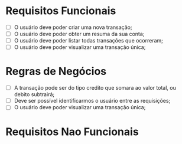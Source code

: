 # Requisitos Funcionais 
- [ ] O usuário deve poder criar uma nova transação;
- [ ] O usuário deve poder obter um resuma da sua conta;
- [ ] O usuário deve poder listar todas transações que  ocorreram;
- [ ] O usuário deve poder visualizar uma transação única;

# Regras de Negócios
- [ ] A transação pode ser do tipo credito que somara ao valor total, ou debito subtrairá; 
- [ ] Deve ser possível identificarmos o usuário entre as requisições;
- [ ] O usuário deve poder visualizar uma transação única;

# Requisitos Nao Funcionais
 
